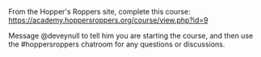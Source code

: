 From the Hopper's Roppers site, complete this course: <https://academy.hoppersroppers.org/course/view.php?id=9>

Message @deveynull to tell him you are starting the course, and then use the #hoppersroppers chatroom for any questions or discussions.
